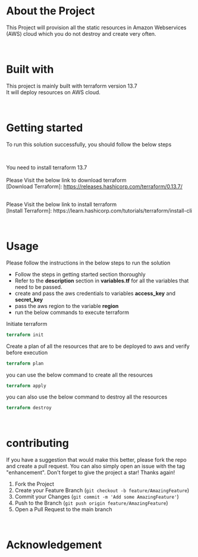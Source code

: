 # About the Project

This Project will provision all the static resources in Amazon Webservices (AWS) cloud which you do not destroy and create very often.



&nbsp;

# Built with
This project is mainly built with terraform version 13.7</br>
It will deploy resources on AWS cloud.

&nbsp;

# Getting started
To run this solution successfully, you should follow the below steps

&nbsp;

You need to install terraform 13.7</br>
</br>
Please Visit the below link to download terraform </br>
[Download Terraform]: https://releases.hashicorp.com/terraform/0.13.7/

</br>
Please Visit the below link to install terraform </br>
[Install Terraform]: https://learn.hashicorp.com/tutorials/terraform/install-cli

&nbsp;

# Usage
Please follow the instructions in the below steps to run the solution

* Follow the steps in getting started section thoroughly
* Refer to the **description** section in **variables.tf** for all the variables that need to be passed.
* create and pass the aws credentials to variables **access_key** and **secret_key**
* pass the aws region to the variable **region**
* run the below commands to execute terraform

Initiate terraform
``` terraform
terraform init
```
Create a plan of all the resources that are to be deployed to aws and verify before execution
``` terraform
terraform plan
```
you can use the below command to create all the resources
``` terraform
terraform apply
```
you can also use the below command to destroy all the resources
``` terraform
terraform destroy
```

&nbsp;
# contributing
If you have a suggestion that would make this better, please fork the repo and create a pull request. You can also simply open an issue with the tag "enhancement". Don't forget to give the project a star! Thanks again!

1. Fork the Project
2. Create your Feature Branch (`git checkout -b feature/AmazingFeature`)
3. Commit your Changes (`git commit -m 'Add some AmazingFeature'`)
4. Push to the Branch (`git push origin feature/AmazingFeature`)
5. Open a Pull Request to the main branch

&nbsp;

# Acknowledgement
[AWS VPC]: https://aws.amazon.com/vpc/features/?refid=dab92267-e340-4581-bd5d-746cf58f7be9
[AWS ECR]: https://aws.amazon.com/ecr/
[terraform introduction]: https://www.terraform.io/intro

